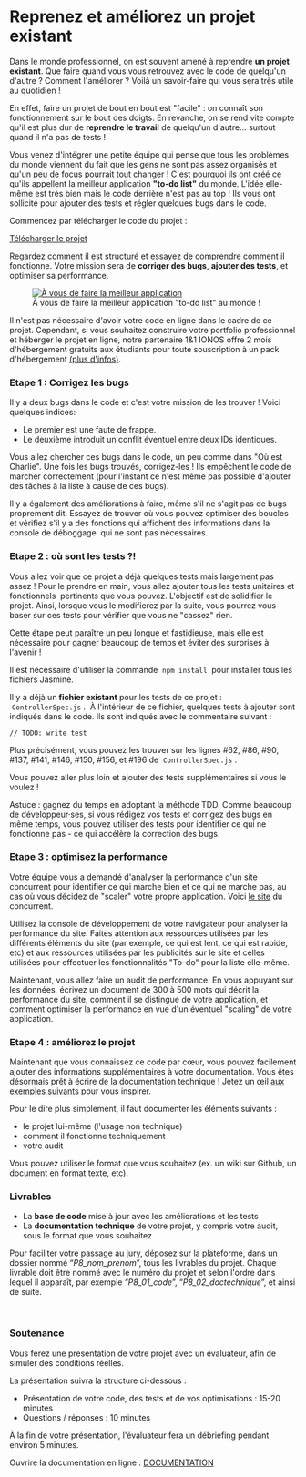 # Reprenez et améliorez un projet existant

<div class="oc-richContent c111"><p>Dans le monde professionnel, on est souvent amené à reprendre <strong>un projet existant</strong>. Que faire&nbsp;quand vous vous retrouvez avec le code de quelqu'un d'autre ? Comment l'améliorer ? Voilà un savoir-faire qui vous sera très utile au quotidien !</p>
<p>En effet, faire un projet de bout en bout est "facile" : on connaît son fonctionnement sur le bout des doigts. En revanche, on se rend vite compte qu'il est plus dur de <strong>reprendre le travail</strong> de quelqu'un d'autre... surtout quand il n'a pas de tests !</p>
<p>Vous&nbsp;venez d'intégrer&nbsp;une petite équipe qui pense que tous les problèmes du monde viennent du fait que les gens ne&nbsp;sont pas assez organisés et qu'un peu de focus pourrait tout changer ! C'est pourquoi ils ont créé ce qu'ils appellent la meilleur application <strong>"to-do list"</strong> du monde. L'idée elle-même est très bien mais le code derrière n'est pas au top ! Ils vous ont sollicité pour ajouter des tests et régler quelques bugs dans le code.</p>
<p>Commencez par&nbsp;télécharger le code du projet :</p>
<p><a title="Télécharger le projet" href="https://s3-eu-west-1.amazonaws.com/static.oc-static.com/prod/courses/files/project-8-frontend/todo-list-project.zip">Télécharger le projet</a></p>
<p>Regardez comment il est structuré et essayez de comprendre comment il fonctionne. Votre mission sera de <strong>corriger des bugs</strong>, <strong>ajouter des tests</strong>, et optimiser sa performance.</p>
<figure><a href="https://user.oc-static.com/upload/2017/10/19/15083988221397_Screen%20Shot%202017-10-17%20at%2010.52.21%20AM.png" class="oc-imageLink"><img src="https://user.oc-static.com/upload/2017/10/19/15083988221397_Screen%20Shot%202017-10-17%20at%2010.52.21%20AM.png" alt="À vous de faire la meilleur application "></a>
<figcaption>À vous de faire la meilleur application "to-do list" au monde !</figcaption>
</figure>
<aside data-claire-semantic="information">
<p>Il n'est pas nécessaire d'avoir votre code en ligne dans le cadre de ce projet. Cependant, si vous souhaitez construire votre portfolio professionnel et héberger le projet en ligne, notre partenaire 1&amp;1 IONOS offre 2 mois d'hébergement gratuits aux étudiants pour toute souscription à un pack d'hébergement <a href="https://www.ionos.fr/hebergement/hebergement-web?ac=OM.FR.FRo73K404518T7073a&amp;couponCode=AGNBMACB">(plus d'infos)</a>.</p>
</aside>
<h3>Etape 1 : Corrigez les bugs</h3>
<p>Il y a deux bugs dans le code et c'est votre mission de les trouver ! Voici quelques indices:</p>
<ul>
<li>Le premier est une faute de frappe.</li>
<li>Le deuxième introduit un conflit éventuel entre deux IDs identiques.</li>
</ul>
<p>Vous allez chercher ces bugs dans le code, un peu comme dans "Où est Charlie". Une fois les bugs trouvés, corrigez-les ! Ils empêchent le code de marcher correctement (pour l'instant ce n'est même pas possible d'ajouter des tâches à la liste à cause de ces bugs).</p>
<p>Il y a également des améliorations à faire, même s'il ne s'agit pas de bugs proprement dit. Essayez de trouver où vous pouvez optimiser des boucles et vérifiez s'il y a des fonctions qui affichent des informations dans la console de déboggage&nbsp; qui ne sont pas nécessaires.</p>
<h3>Etape 2 : où sont les tests ?!</h3>
<p>Vous allez voir que ce projet a déjà quelques tests mais largement pas assez ! Pour le prendre en main, vous allez ajouter tous les tests unitaires et fonctionnels &nbsp;pertinents que vous pouvez. L'objectif est de solidifier le projet. Ainsi, lorsque vous le modifierez par la suite, vous pourrez vous baser sur ces tests pour vérifier que vous ne "cassez" rien.</p>
<p>Cette étape peut paraître un peu longue et fastidieuse, mais elle est nécessaire pour gagner beaucoup de temps et éviter des surprises à l'avenir !</p>
<aside data-claire-semantic="warning">
<p>Il est nécessaire d'utiliser la commande &nbsp;<code data-claire-semantic="text">npm install</code>&nbsp; pour installer tous les fichiers Jasmine.</p>
</aside>
<p>Il y a déjà un<strong> fichier existant</strong> pour les tests de ce projet : &nbsp;<code data-claire-semantic="text">ControllerSpec.js</code>&nbsp;.&nbsp; À l'intérieur de ce fichier, quelques tests à ajouter sont indiqués dans le code. Ils sont indiqués avec le commentaire suivant :</p>
<pre><code data-claire-semantic="text"><div class="ace-monokai"><div class="ace_static_highlight ace_show_gutter" style="counter-reset:ace_line 0"><div class="ace_line"><span class="ace_gutter ace_gutter-cell" unselectable="on"></span>// TODO: write test
</div></div></div></code></pre>
<p>Plus précisément, vous pouvez les trouver sur les lignes #62, #86, #90, #137, #141, #146, #150, #156, et #196 de &nbsp;<code data-claire-semantic="text">ControllerSpec.js</code>&nbsp;.</p>
<p>Vous pouvez aller plus loin et ajouter des tests supplémentaires si vous le voulez !</p>
<aside data-claire-semantic="information">
<p>Astuce : gagnez du temps en adoptant la méthode TDD. Comme beaucoup de développeur·ses, si vous rédigez vos tests et corrigez des bugs en même temps, vous pouvez utiliser des tests pour identifier ce qui ne fonctionne pas - ce qui accélère la correction des bugs.</p>
</aside>
<h3>Etape 3 : optimisez la performance</h3>
<p>Votre équipe vous&nbsp;a demandé d'analyser la performance d'un site concurrent pour identifier ce qui marche bien et ce qui ne marche pas, au cas où vous décidez de "scaler" votre propre application. Voici <a title="le site" href="http://todolistme.net/">le site</a> du concurrent.</p>
<p>Utilisez la console de développement de votre navigateur pour analyser la performance du site. Faites attention aux ressources utilisées par les différents éléments du site (par exemple, ce qui est lent, ce qui est rapide, etc) et aux ressources utilisées par les publicités sur le site et celles utilisées pour effectuer les fonctionnalités "To-do" pour la liste elle-même.</p>
<p>Maintenant, vous allez faire un audit de performance. En vous appuyant sur les données, écrivez un document de 300 à 500 mots qui décrit la performance du site, comment il se distingue de votre application, et comment optimiser la performance en vue d'un éventuel "scaling" de votre application.</p>
<h3>Etape 4 : améliorez le projet</h3>
<p>Maintenant que vous connaissez ce code par cœur, vous pouvez facilement ajouter des informations supplémentaires à votre documentation. Vous êtes désormais prêt à écrire de la documentation technique ! Jetez un œil <a title="aux exemples suivants" href="https://www.atlassian.com/blog/add-ons/5-real-life-examples-beautiful-technical-documentation">aux exemples suivants</a> pour vous inspirer.</p>
<p>Pour le dire plus simplement, il faut documenter les éléments suivants :</p>
<ul>
<li>le projet lui-même (l'usage non technique)</li>
<li>comment il fonctionne techniquement</li>
<li>votre audit</li>
</ul>
<p>Vous pouvez utiliser le format que vous souhaitez (ex. un wiki sur Github, un document en format texte, etc).</p>
<h3>Livrables</h3>
<ul>
<li>La <strong>base de code</strong> mise à jour avec les améliorations et les tests</li>
<li>La <strong>documentation technique</strong> de votre projet, y compris votre audit, sous le format que vous souhaitez</li>
</ul>
<aside data-claire-semantic="information">
<p>Pour faciliter votre passage au jury, déposez sur la plateforme, dans un dossier nommé “<em>P8_nom_prenom</em>”, tous les livrables du projet. Chaque livrable doit être nommé avec le numéro du projet et selon l'ordre dans lequel il apparaît, par exemple “<em>P8_01_code</em>”, “<em>P8_02_doctechnique</em>”, et ainsi de suite.</p>
</aside>
<p>&nbsp;</p>
<h3>Soutenance</h3>
<p>Vous ferez une presentation de votre projet avec un évaluateur, afin de simuler des conditions réelles.</p>
<p>La présentation suivra la structure ci-dessous :</p>
<ul>
<li>Présentation de votre code, des tests et de vos optimisations : 15-20 minutes</li>
<li>Questions / réponses : 10 minutes</li>
</ul>
<p>À la fin de votre présentation, l'évaluateur fera un débriefing pendant environ 5 minutes.</p></div>

<p> Ouvrire la documentation en ligne : <a href="https://pierre-gonet.com/MyProject/TODO/documentation/">DOCUMENTATION</a></p>

